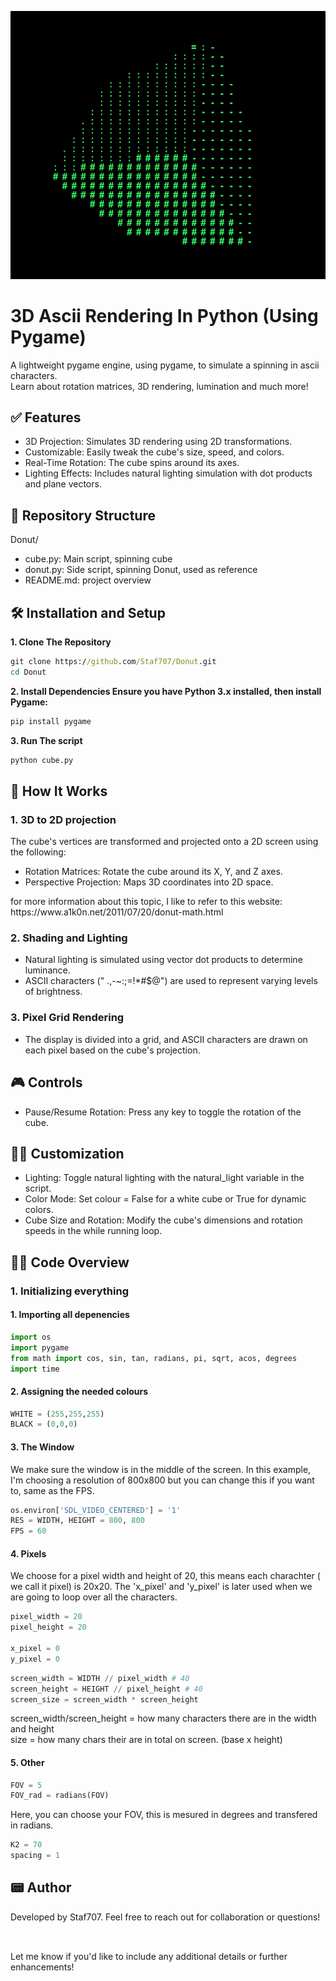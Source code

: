 
![](https://github.com/Staf707/Donut/blob/main/cube.gif)
<h1>3D Ascii Rendering In Python (Using Pygame)</h1>
A lightweight pygame engine, using pygame, to simulate a spinning in ascii characters.<br>
Learn about rotation matrices, 3D rendering, lumination and much more!
<h2>✅ Features</h2>
<ul>
  <li>3D Projection: Simulates 3D rendering using 2D transformations.</li>
  <li>Customizable: Easily tweak the cube's size, speed, and colors.</li>
  <li>Real-Time Rotation: The cube spins around its axes.</li>
  <li>Lighting Effects: Includes natural lighting simulation with dot products and plane vectors.</li>
</ul>
<h2>🧩 Repository Structure</h2>
Donut/<br>
<ul>
  <li>cube.py: Main script, spinning cube</li>
  <li>donut.py: Side script, spinning Donut, used as reference</li>
  <li>README.md: project overview</li>
</ul>


<h2>🛠️ Installation and Setup</h2>
<b>1. Clone The Repository</b>

```cmd
git clone https://github.com/Staf707/Donut.git
cd Donut
```
<b>2. Install Dependencies Ensure you have Python 3.x installed, then install Pygame:</b>
```cmd
pip install pygame
```
<b>3. Run The script</b>
```cmd
python cube.py
```

<h2>📖 How It Works</h2>
<h3>1. 3D to 2D projection</h3>
The cube's vertices are transformed and projected onto a 2D screen using the following:
<ul>
  <li>Rotation Matrices: Rotate the cube around its X, Y, and Z axes.</li>
  <li>Perspective Projection: Maps 3D coordinates into 2D space.</li>
</ul>
for more information about this topic, I like to refer to this website: https://www.a1k0n.net/2011/07/20/donut-math.html 
<h3>2. Shading and Lighting</h3>
<ul>
  <li>Natural lighting is simulated using vector dot products to determine luminance.</li>
  <li>ASCII characters (" .,-~:;=!*#$@") are used to represent varying levels of brightness.</li>
</ul>
<h3>3. Pixel Grid Rendering</h3>
<ul><li>The display is divided into a grid, and ASCII characters are drawn on each pixel based on the cube's projection.</li></ul>


<h2>🎮 Controls</h2>
<ul><li>Pause/Resume Rotation: Press any key to toggle the rotation of the cube.</li></ul>

<h2>🧑‍💻 Customization</h2>
<ul>
  <li>Lighting: Toggle natural lighting with the natural_light variable in the script.</li>
  <li>Color Mode: Set colour = False for a white cube or True for dynamic colors.</li>
  <li>Cube Size and Rotation: Modify the cube's dimensions and rotation speeds in the while running loop.</li>
</ul>
<h2>👨‍💻 Code Overview</h2>
<h3>1. Initializing everything</h3>
<h4>1. Importing all depenencies</h4>

```python
import os
import pygame
from math import cos, sin, tan, radians, pi, sqrt, acos, degrees
import time
```

<h4>2. Assigning the needed colours</h4>

```python
WHITE = (255,255,255)
BLACK = (0,0,0)

```

<h4>3. The Window</h4>
We make sure the window is in the middle of the screen. In this example, I'm choosing a resolution of 800x800 but you can change this if you want to, same as the FPS.

```python
os.environ['SDL_VIDEO_CENTERED'] = '1'
RES = WIDTH, HEIGHT = 800, 800
FPS = 60
```

<h4>4. Pixels</h4>
We choose for a pixel width and height of 20, this means each charachter ( we call it pixel) is 20x20.
The 'x_pixel' and 'y_pixel' is later used when we are going to loop over all the characters.

```python
pixel_width = 20
pixel_height = 20

x_pixel = 0
y_pixel = 0
```


```python
screen_width = WIDTH // pixel_width # 40
screen_height = HEIGHT // pixel_height # 40
screen_size = screen_width * screen_height
```
screen_width/screen_height = how many characters there are in the width and height
<br>
size = how many chars their are in total on screen. (base x height)

<h4>5. Other</h4>

```python
FOV = 5
FOV_rad = radians(FOV)
```
Here, you can choose your FOV, this is mesured in degrees and transfered in radians.

```python
K2 = 70
spacing = 1
```

<h2>📟 Author</h2>
Developed by Staf707.
Feel free to reach out for collaboration or questions!
<h2></h2>
<br>
Let me know if you'd like to include any additional details or further enhancements!




```python
```
